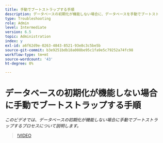 ```yaml
---
title: 手動でブートストラップする手順
description: データベースの初期化が機能しない場合に、データベースを手動でブートストラップする手順
type: Troubleshooting
role: Admin
level: Intermediate
version: 6.5
topic: Administration
index: y
exl-id: a6f62d9e-0263-4843-8521-93e8c3c5be5b
source-git-commit: b3e9251bdb18a008be95c1fa9e5c79252a74fc98
workflow-type: tm+mt
source-wordcount: '43'
ht-degree: 0%

---
```


# データベースの初期化が機能しない場合に手動でブートストラップする手順

*このビデオでは、データベースの初期化が機能しない場合に手動でブートストラップするプロセスについて説明します。*

>[!VIDEO](https://video.tv.adobe.com/v/335515?quality=12&learn=on)
